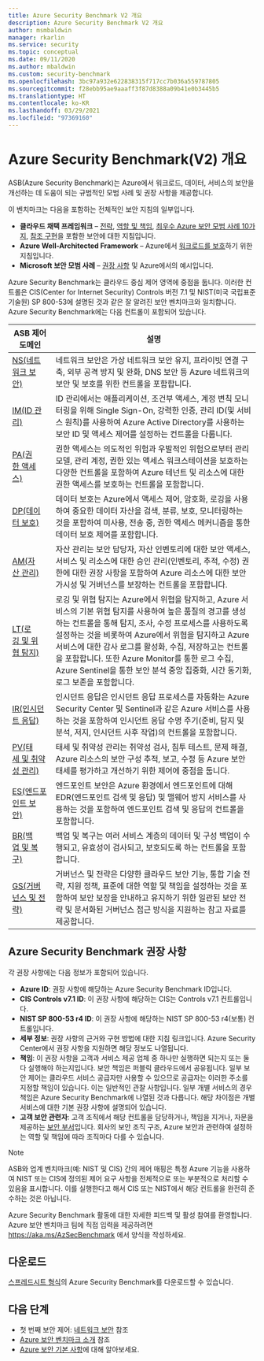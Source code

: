 ```yaml
---
title: Azure Security Benchmark V2 개요
description: Azure Security Benchmark V2 개요
author: msmbaldwin
manager: rkarlin
ms.service: security
ms.topic: conceptual
ms.date: 09/11/2020
ms.author: mbaldwin
ms.custom: security-benchmark
ms.openlocfilehash: 3bc97a932e622838315f717cc7b036a559787805
ms.sourcegitcommit: f28ebb95ae9aaaff3f87d8388a09b41e0b3445b5
ms.translationtype: HT
ms.contentlocale: ko-KR
ms.lasthandoff: 03/29/2021
ms.locfileid: "97369160"
---
```

# <a name="overview-of-the-azure-security-benchmark-v2"></a>Azure Security Benchmark(V2) 개요

ASB(Azure Security Benchmark)는 Azure에서 워크로드, 데이터, 서비스의 보안을 개선하는 데 도움이 되는 규범적인 모범 사례 및 권장 사항을 제공합니다.

이 벤치마크는 다음을 포함하는 전체적인 보안 지침의 일부입니다.

- **클라우드 채택 프레임워크** – [전략](/azure/cloud-adoption-framework/strategy/define-security-strategy), [역할 및 책임](/azure/cloud-adoption-framework/organize/cloud-security), [최우수 Azure 보안 모범 사례 10가지](/azure/cloud-adoption-framework/get-started/security#step-1-establish-essential-security-practices), [참조 구현](/azure/cloud-adoption-framework/ready/enterprise-scale/)을 포함한 보안에 대한 지침입니다.
- **Azure Well-Architected Framework** – Azure에서 [워크로드를 보호](/assessments/?mode=pre-assessment&session=local)하기 위한 지침입니다.
- **Microsoft 보안 모범 사례** – [권장 사항](/security/compass/microsoft-security-compass-introduction) 및 Azure에서의 예시입니다.

 Azure Security Benchmark는 클라우드 중심 제어 영역에 중점을 둡니다. 이러한 컨트롤은 CIS(Center for Internet Security) Controls 버전 7.1 및 NIST(미국 국립표준기술원) SP 800-53에 설명된 것과 같은 잘 알려진 보안 벤치마크와 일치합니다.
Azure Security Benchmark에는 다음 컨트롤이 포함되어 있습니다.

| ASB 제어 도메인 | 설명 
|--|--|
| [NS(네트워크&nbsp;보안)](security-controls-v2-network-security.md)&nbsp; | 네트워크 보안은 가상 네트워크 보안 유지, 프라이빗 연결 구축, 외부 공격 방지 및 완화, DNS 보안 등 Azure 네트워크의 보안 및 보호를 위한 컨트롤을 포함합니다. |
| [IM(ID&nbsp;관리)](security-controls-v2-identity-management.md)&nbsp; | ID 관리에서는 애플리케이션, 조건부 액세스, 계정 변칙 모니터링을 위해 Single Sign-On, 강력한 인증, 관리 ID(및 서비스 원칙)를 사용하여 Azure Active Directory를 사용하는 보안 ID 및 액세스 제어를 설정하는 컨트롤을 다룹니다. |
| [PA(권한&nbsp;액세스)](security-controls-v2-privileged-access.md)&nbsp; | 권한 액세스는 의도적인 위험과 우발적인 위험으로부터 관리 모델, 관리 계정, 권한 있는 액세스 워크스테이션을 보호하는 다양한 컨트롤을 포함하여 Azure 테넌트 및 리소스에 대한 권한 액세스를 보호하는 컨트롤을 포함합니다. |
| [DP(데이터&nbsp;보호)](security-controls-v2-data-protection.md)&nbsp; | 데이터 보호는 Azure에서 액세스 제어, 암호화, 로깅을 사용하여 중요한 데이터 자산을 검색, 분류, 보호, 모니터링하는 것을 포함하여 미사용, 전송 중, 권한 액세스 메커니즘을 통한 데이터 보호 제어를 포함합니다. |
| [AM(자산&nbsp;관리)](security-controls-v2-asset-management.md)&nbsp; | 자산 관리는 보안 담당자, 자산 인벤토리에 대한 보안 액세스, 서비스 및 리소스에 대한 승인 관리(인벤토리, 추적, 수정) 권한에 대한 권장 사항을 포함하여 Azure 리소스에 대한 보안 가시성 및 거버넌스를 보장하는 컨트롤을 포함합니다. |
| [LT(로깅&nbsp;및&nbsp;위협&nbsp;탐지)](security-controls-v2-logging-threat-detection.md) | 로깅 및 위협 탐지는 Azure에서 위협을 탐지하고, Azure 서비스의 기본 위협 탐지를 사용하여 높은 품질의 경고를 생성하는 컨트롤을 통해 탐지, 조사, 수정 프로세스를 사용하도록 설정하는 것을 비롯하여 Azure에서 위협을 탐지하고 Azure 서비스에 대한 감사 로그를 활성화, 수집, 저장하고는 컨트롤을 포함합니다. 또한 Azure Monitor를 통한 로그 수집, Azure Sentinel을 통한 보안 분석 중앙 집중화, 시간 동기화, 로그 보존을 포함합니다. |
| [IR(인시던트&nbsp;응답)](security-controls-v2-incident-response.md)&nbsp; | 인시던트 응답은 인시던트 응답 프로세스를 자동화는 Azure Security Center 및 Sentinel과 같은 Azure 서비스를 사용하는 것을 포함하여 인시던트 응답 수명 주기(준비, 탐지 및 분석, 저지, 인시던트 사후 작업)의 컨트롤을 포함합니다. |
| [PV(태세&nbsp;및&nbsp;취약성&nbsp;관리)](security-controls-v2-posture-vulnerability-management.md)&nbsp; | 태세 및 취약성 관리는 취약성 검사, 침투 테스트, 문제 해결, Azure 리소스의 보안 구성 추적, 보고, 수정 등 Azure 보안 태세를 평가하고 개선하기 위한 제어에 중점을 둡니다. |
| [ES(엔드포인트&nbsp;보안)](security-controls-v2-endpoint-security.md)&nbsp; | 엔드포인트 보안은 Azure 환경에서 엔드포인트에 대해 EDR(엔드포인트 검색 및 응답) 및 맬웨어 방지 서비스를 사용하는 것을 포함하여 엔드포인트 검색 및 응답의 컨트롤을 포함합니다. |
| [BR(백업&nbsp;및&nbsp;복구)](security-controls-v2-backup-recovery.md)&nbsp; | 백업 및 복구는 여러 서비스 계층의 데이터 및 구성 백업이 수행되고, 유효성이 검사되고, 보호되도록 하는 컨트롤을 포함합니다. |
| [GS(거버넌스&nbsp;및&nbsp;전략)](security-controls-v2-governance-strategy.md)&nbsp; | 거버넌스 및 전략은 다양한 클라우드 보안 기능, 통합 기술 전략, 지원 정책, 표준에 대한 역할 및 책임을 설정하는 것을 포함하여 보안 보장을 안내하고 유지하기 위한 일관된 보안 전략 및 문서화된 거버넌스 접근 방식을 지원하는 참고 자료를 제공합니다. |

## <a name="azure-security-benchmark-recommendations"></a>Azure Security Benchmark 권장 사항

각 권장 사항에는 다음 정보가 포함되어 있습니다.

- **Azure ID**: 권장 사항에 해당하는 Azure Security Benchmark ID입니다.
- **CIS Controls v7.1 ID**: 이 권장 사항에 해당하는 CIS는 Controls v7.1 컨트롤입니다.
- **NIST SP 800-53 r4 ID**: 이 권장 사항에 해당하는 NIST SP 800-53 r4(보통) 컨트롤입니다.
- **세부 정보**: 권장 사항의 근거와 구현 방법에 대한 지침 링크입니다. Azure Security Center에서 권장 사항을 지원하면 해당 정보도 나열됩니다.
- **책임**: 이 권장 사항을 고객과 서비스 제공 업체 중 하나만 실행하면 되는지 또는 둘 다 실행해야 하는지입니다. 보안 책임은 퍼블릭 클라우드에서 공유됩니다. 일부 보안 제어는 클라우드 서비스 공급자만 사용할 수 있으므로 공급자는 이러한 주소를 지정할 책임이 있습니다. 이는 일반적인 관찰 사항입니다. 일부 개별 서비스의 경우 책임은 Azure Security Benchmark에 나열된 것과 다릅니다. 해당 차이점은 개별 서비스에 대한 기본 권장 사항에 설명되어 있습니다.
- **고객 보안 관련자**: 고객 조직에서 해당 컨트롤을 담당하거나, 책임을 지거나, 자문을 제공하는 [보안 부서](/azure/cloud-adoption-framework/organize/cloud-security#security-functions)입니다. 회사의 보안 조직 구조, Azure 보안과 관련하여 설정하는 역할 및 책임에 따라 조직마다 다를 수 있습니다.

> [!NOTE]
> ASB와 업계 벤치마크(예: NIST 및 CIS) 간의 제어 매핑은 특정 Azure 기능을 사용하여 NIST 또는 CIS에 정의된 제어 요구 사항을 전체적으로 또는 부분적으로 처리할 수 있음을 표시합니다. 이를 실행한다고 해서 CIS 또는 NIST에서 해당 컨트롤을 완전히 준수하는 것은 아닙니다.

Azure Security Benchmark 활동에 대한 자세한 피드백 및 활성 참여를 환영합니다. Azure 보안 벤치마크 팀에 직접 입력을 제공하려면 https://aka.ms/AzSecBenchmark 에서 양식을 작성하세요.

## <a name="download"></a>다운로드

[스프레드시트 형식](https://github.com/MicrosoftDocs/SecurityBenchmarks/tree/master/Azure%20Security%20Benchmark)의 Azure Security Benchmark를 다운로드할 수 있습니다.

## <a name="next-steps"></a>다음 단계 
- 첫 번째 보안 제어: [네트워크 보안](security-control-network-security.md) 참조
- [Azure 보안 벤치마크 소개](introduction.md) 참조
- [Azure 보안 기본 사항](../fundamentals/index.yml)에 대해 알아보세요.